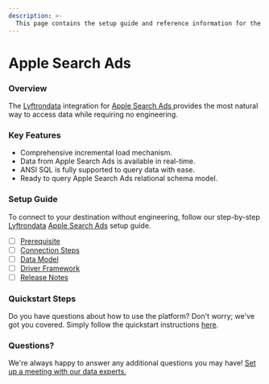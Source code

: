 ```yaml
---
description: >-
  This page contains the setup guide and reference information for the Apple Search Ads source connector.
---
```


# Apple Search Ads

### Overview

The [Lyftrondata](https://www.lyftrondata.com/) integration for [Apple Search Ads](https://www.lyftrondata.com/integration/apple-search-ads/)[ ](https://www.lyftrondata.com/integration/apple-search-ads/)provides the most natural way to access data while requiring no engineering.

### Key Features

* Comprehensive incremental load mechanism.
* Data from Apple Search Ads is available in real-time.&#x20;
* ANSI SQL is fully supported to query data with ease.
* Ready to query Apple Search Ads relational schema model.

### Setup Guide

To connect to your destination without engineering, follow our step-by-step [Lyftrondata](https://www.lyftrondata.com/)  [Apple Search Ads](https://www.lyftrondata.com/integration/apple-search-ads/) setup guide.

* [ ] [Prerequisite](../../marketing-analytics/apple-search-ads/prerequisite.md)
* [ ] [Connection Steps](../../marketing-analytics/apple-search-ads/connection-steps.md)
* [ ] [Data Model](../../marketing-analytics/apple-search-ads/data-model/)
* [ ] [Driver Framework](../../marketing-analytics/apple-search-ads/driver-framework/)
* [ ] [Release Notes](../../marketing-analytics/apple-search-ads/release-notes.md)

### Quickstart Steps

Do you have questions about how to use the platform? Don't worry; we've got you covered. Simply follow the quickstart instructions [here](../../../quickstart-steps.md).

### Questions? <a href="#questions" id="questions"></a>

We're always happy to answer any additional questions you may have! [Set up a meeting with our data experts.](https://www.lyftrondata.com/book-a-meeting/)

